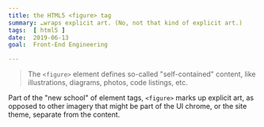 ```yaml
---
title: the HTML5 <figure> tag
summary: …wraps explicit art. (No, not that kind of explicit art.)
tags:  [ html5 ]
date:  2019-06-13
goal:  Front-End Engineering

---
```


> The `<figure>` element defines so-called "self-contained" content, like
illustrations, diagrams, photos, code listings, etc.

Part of the "new school" of element tags, `<figure>` marks up explicit
art, as opposed to other imagery that might be part of the UI chrome, or
the site theme, separate from the content.
